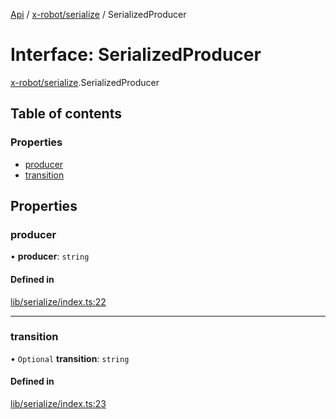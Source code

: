 [Api](../README.md) / [x-robot/serialize](../modules/x_robot_serialize.md) / SerializedProducer

# Interface: SerializedProducer

[x-robot/serialize](../modules/x_robot_serialize.md).SerializedProducer

## Table of contents

### Properties

- [producer](x_robot_serialize.SerializedProducer.md#producer)
- [transition](x_robot_serialize.SerializedProducer.md#transition)

## Properties

### producer

• **producer**: `string`

#### Defined in

[lib/serialize/index.ts:22](https://github.com/Masquerade-Circus/x-robot/blob/5edbfcd/lib/serialize/index.ts#L22)

___

### transition

• `Optional` **transition**: `string`

#### Defined in

[lib/serialize/index.ts:23](https://github.com/Masquerade-Circus/x-robot/blob/5edbfcd/lib/serialize/index.ts#L23)
